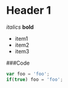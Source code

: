 # Header 1

*italics*
**bold**

- item1
- item2
- item3

###Code
```javascript
var foo = 'foo';
if(true) foo = 'foo';
```
